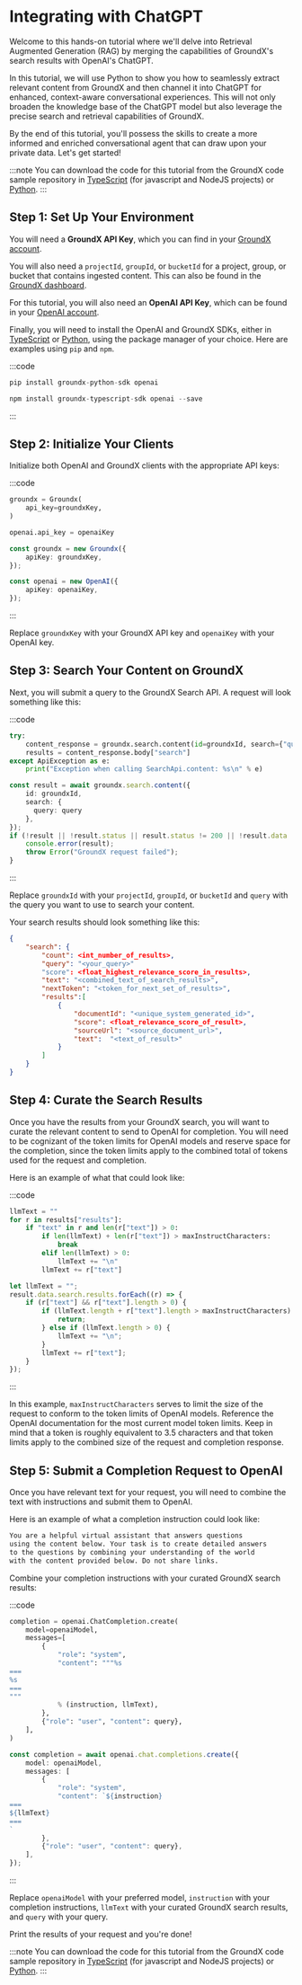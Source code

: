 # Integrating with ChatGPT

Welcome to this hands-on tutorial where we'll delve into Retrieval Augmented Generation (RAG) by merging the capabilities of GroundX's search results with OpenAI's ChatGPT.

In this tutorial, we will use Python to show you how to seamlessly extract relevant content from GroundX and then channel it into ChatGPT for enhanced, context-aware conversational experiences. This will not only broaden the knowledge base of the ChatGPT model but also leverage the precise search and retrieval capabilities of GroundX.

By the end of this tutorial, you'll possess the skills to create a more informed and enriched conversational agent that can draw upon your private data. Let's get started!

:::note
You can download the code for this tutorial from the GroundX code sample repository in [TypeScript](https://github.com/groundxai/code-samples/blob/master/typescript/chatGPT-completions/demo.js) (for javascript and NodeJS projects) or [Python](https://github.com/groundxai/code-samples/blob/master/python/chatGPT-completions/demo.py).
:::

## Step 1: Set Up Your Environment

You will need a **GroundX API Key**, which you can find in your [GroundX account](https://dashboard.groundx.ai/apikey).

You will also need a `projectId`, `groupId`, or `bucketId` for a project, group, or bucket that contains ingested content. This can also be found in the [GroundX dashboard](https://dashboard.groundx.ai/projects).

For this tutorial, you will also need an **OpenAI API Key**, which can be found in your [OpenAI account](https://platform.openai.com/account/api-keys).

Finally, you will need to install the OpenAI and GroundX SDKs, either in [TypeScript](https://github.com/groundxai/groundx-sdks/blob/main/sdks/typescript/README.md) or [Python](https://github.com/groundxai/groundx-sdks/blob/main/sdks/python/README.md), using the package manager of your choice. Here are examples using `pip` and `npm`.

:::code

```python
pip install groundx-python-sdk openai
```

```typescript
npm install groundx-typescript-sdk openai --save
```

:::

## Step 2: Initialize Your Clients

Initialize both OpenAI and GroundX clients with the appropriate API keys:

:::code

```python
groundx = Groundx(
    api_key=groundxKey,
)

openai.api_key = openaiKey
```

```typescript
const groundx = new Groundx({
    apiKey: groundxKey,
});

const openai = new OpenAI({
    apiKey: openaiKey,
});
```

:::

Replace `groundxKey` with your GroundX API key and `openaiKey` with your OpenAI key.

## Step 3: Search Your Content on GroundX

Next, you will submit a query to the GroundX Search API.  A request will look something like this:

:::code

```python
try:
    content_response = groundx.search.content(id=groundxId, search={"query": query})
    results = content_response.body["search"]
except ApiException as e:
    print("Exception when calling SearchApi.content: %s\n" % e)
```

```typescript
const result = await groundx.search.content({
    id: groundxId,
    search: {
      query: query
    },
});
if (!result || !result.status || result.status != 200 || !result.data || !result.data.search) {
    console.error(result);
    throw Error("GroundX request failed");
}
```

:::

Replace `groundxId` with your `projectId`, `groupId`, or `bucketId` and `query` with the query you want to use to search your content.

Your search results should look something like this:

```json
{
    "search": {
        "count": <int_number_of_results>,
        "query": "<your_query>"
        "score": <float_highest_relevance_score_in_results>,
        "text": "<combined_text_of_search_results>",
        "nextToken": "<token_for_next_set_of_results>",
        "results":[
            {
                "documentId": "<unique_system_generated_id>",
                "score": <float_relevance_score_of_result>,
                "sourceUrl": "<source_document_url>",
                "text":  "<text_of_result>"
            }
        ]
    }
}
```

## Step 4: Curate the Search Results

Once you have the results from your GroundX search, you will want to curate the relevant content to send to OpenAI for completion. You will need to be cognizant of the token limits for OpenAI models and reserve space for the completion, since the token limits apply to the combined total of tokens used for the request and completion.

Here is an example of what that could look like:

:::code

```python
llmText = ""
for r in results["results"]:
    if "text" in r and len(r["text"]) > 0:
        if len(llmText) + len(r["text"]) > maxInstructCharacters:
            break
        elif len(llmText) > 0:
            llmText += "\n"
        llmText += r["text"]
```

```typescript
let llmText = "";
result.data.search.results.forEach((r) => {
    if (r["text"] && r["text"].length > 0) {
        if (llmText.length + r["text"].length > maxInstructCharacters) {
            return;
        } else if (llmText.length > 0) {
            llmText += "\n";
        }
        llmText += r["text"];
    }
});
```

:::

In this example, `maxInstructCharacters` serves to limit the size of the request to conform to the token limits of OpenAI models. Reference the OpenAI documentation for the most current model token limits. Keep in mind that a token is roughly equivalent to 3.5 characters and that token limits apply to the combined size of the request and completion response.

## Step 5: Submit a Completion Request to OpenAI

Once you have relevant text for your request, you will need to combine the text with instructions and submit them to OpenAI.

Here is an example of what a completion instruction could look like:

```txt
You are a helpful virtual assistant that answers questions
using the content below. Your task is to create detailed answers
to the questions by combining your understanding of the world
with the content provided below. Do not share links.
```

Combine your completion instructions with your curated GroundX search results:

:::code

```python
completion = openai.ChatCompletion.create(
    model=openaiModel,
    messages=[
        {
            "role": "system",
            "content": """%s
===
%s
===
"""
            % (instruction, llmText),
        },
        {"role": "user", "content": query},
    ],
)
```

```typescript
const completion = await openai.chat.completions.create({
    model: openaiModel,
    messages: [
        {
            "role": "system",
            "content": `${instruction}
===
${llmText}
===
`
        },
        {"role": "user", "content": query},
    ],
});
```

:::

Replace `openaiModel` with your preferred model, `instruction` with your completion instructions, `llmText` with your curated GroundX search results, and `query` with your query.

Print the results of your request and you're done!

:::note
You can download the code for this tutorial from the GroundX code sample repository in [TypeScript](https://github.com/groundxai/code-samples/blob/master/typescript/chatGPT-completions/demo.js) (for javascript and NodeJS projects) or [Python](https://github.com/groundxai/code-samples/blob/master/python/chatGPT-completions/demo.py).
:::
